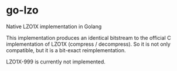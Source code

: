 # go-lzo
Native LZO1X implementation in Golang

This implementation produces an identical bitstream to the official C
implementation of LZO1X (compress / decompress). So it is not only
compatible, but it is a bit-exact reimplementation.

LZO1X-999 is currently not implemented.
